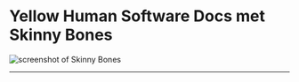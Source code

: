 # Yellow Human Software Docs met Skinny Bones

![screenshot of Skinny Bones](http://mmistakes.github.io/skinny-bones-jekyll/images/skinny-bones-theme-feature.jpg)

---

